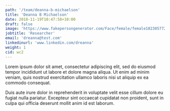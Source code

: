 ```yaml
---
path: '/team/deanna-b-michaelson'
title: 'Deanna B Michaelson'
date: 2018-11-19T10:47:58+10:00
draft: false
image: 'https://www.fakepersongenerator.com/Face/female/female1023057727661.jpg'
jobtitle: 'Researcher'
email: 'dreanna@test.com'
linkedinurl: 'www.linkedin.com/dreanna'
weight: 1
cid: wc2
---
```


Lorem ipsum dolor sit amet, consectetur adipiscing elit, sed do eiusmod tempor incididunt ut labore et dolore magna aliqua. Ut enim ad minim veniam, quis nostrud exercitation ullamco laboris nisi ut aliquip ex ea commodo consequat.

Duis aute irure dolor in reprehenderit in voluptate velit esse cillum dolore eu fugiat nulla pariatur. Excepteur sint occaecat cupidatat non proident, sunt in culpa qui officia deserunt mollit anim id est laborum.
